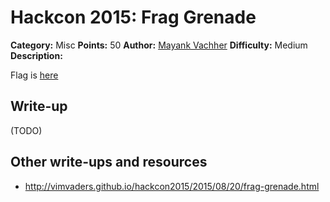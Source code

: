 # Hackcon 2015: Frag Grenade

**Category:** Misc
**Points:** 50
**Author:** [Mayank Vachher](https://github.com/mvachher)
**Difficulty:** Medium
**Description:** 

Flag is [here](fragG.zip)

## Write-up

(TODO)

## Other write-ups and resources

* <http://vimvaders.github.io/hackcon2015/2015/08/20/frag-grenade.html>
